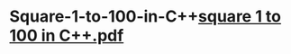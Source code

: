 # Square-1-to-100-in-C++[square 1 to 100 in C++.pdf](https://github.com/ms0208/Square-1-to-100-in-C-/files/9453722/square.1.to.100.in.C%2B%2B.pdf)
